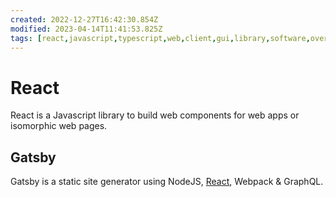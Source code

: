```yaml
---
created: 2022-12-27T16:42:30.854Z
modified: 2023-04-14T11:41:53.825Z
tags: [react,javascript,typescript,web,client,gui,library,software,overview]
---
```

# React

React is a Javascript library to build web components for
web apps or isomorphic web pages.

## Gatsby

<!-- TODO: Add note links to this section -->
Gatsby is a static site generator using NodeJS,
[React](./react.md), Webpack & GraphQL.
